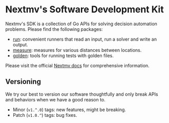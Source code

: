 # Nextmv's Software Development Kit

Nextmv's SDK is a collection of Go APIs for solving decision automation
problems. Please find the following packages:

- [run][run]: convenient runners that read an input, run a solver and write an
      output.
- [measure][measure]: measures for various distances between locations.
- [golden][golden]: tools for running tests with golden files.

Please visit the official [Nextmv docs][docs] for comprehensive information.

## Versioning

We try our best to version our software thoughtfully and only break APIs and
behaviors when we have a good reason to.

- Minor (`v1.^.0`) tags: new features, might be breaking.
- Patch (`v1.0.^`) tags: bug fixes.

[run]: ./run
[measure]: ./measure
[golden]: ./golden
[docs]: https://docs.nextmv.io
